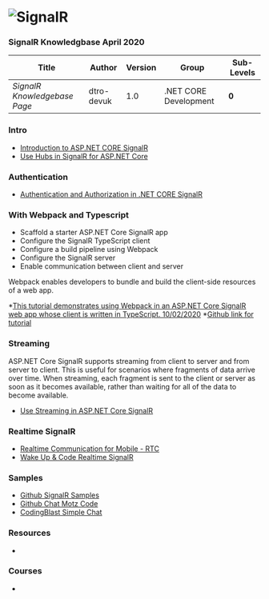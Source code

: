 # ![SignalR](https://encrypted-tbn0.gstatic.com/images?q=tbn:ANd9GcRAAYVs_gGRkjid095vaWSAWl8CavyjB49wo6cWXrzqdvgr-P45&s)

### SignalR Knowledgbase April 2020

Title | Author | Version | Group | Sub-Levels
--- | --- | --- | --- | ---
*SignalR Knowledgebase Page* | dtro-devuk | 1.0 | .NET CORE Development | **0**


### Intro

* [Introduction to ASP.NET CORE SignalR](https://docs.microsoft.com/en-us/aspnet/core/signalr/introduction)
* [Use Hubs in SignalR for ASP.NET Core](https://docs.microsoft.com/en-us/aspnet/core/signalr/hubs?view=aspnetcore-3.1)

### Authentication

* [Authentication and Authorization in .NET CORE SignalR](https://docs.microsoft.com/en-us/aspnet/core/signalr/authn-and-authz)

### With Webpack and Typescript

* Scaffold a starter ASP.NET Core SignalR app
* Configure the SignalR TypeScript client
* Configure a build pipeline using Webpack
* Configure the SignalR server
* Enable communication between client and server

Webpack enables developers to bundle and build the client-side resources of a web app. 

*[This tutorial demonstrates using Webpack in an ASP.NET Core SignalR web app whose client is written in TypeScript. 10/02/2020](https://docs.microsoft.com/en-us/aspnet/core/tutorials/signalr-typescript-webpack?view=aspnetcore-3.1&tabs=visual-studio)
*[Github link for tutorial](https://github.com/dotnet/AspNetCore.Docs/tree/master/aspnetcore/tutorials/signalr-typescript-webpack/sample)

### Streaming

ASP.NET Core SignalR supports streaming from client to server and from server to client. 
This is useful for scenarios where fragments of data arrive over time. 
When streaming, each fragment is sent to the client or server as soon as it becomes available, rather than waiting for all of the data to become available.

* [Use Streaming in ASP.NET Core SignalR](https://docs.microsoft.com/en-us/aspnet/core/signalr/streaming )

### Realtime SignalR

* [Realtime Communication for Mobile - RTC](https://montemagno.com/real-time-communication-for-mobile-with-signalr/)
* [Wake Up & Code Realtime SignalR](https://wakeupandcode.com/real-time-asp-net-core-web-apps-with-signalr/ )

### Samples
* [Github SignalR Samples](https://github.com/aspnet/SignalR-samples)
* [Github Chat Motz Code](https://github.com/jamesmontemagno/MotzCodesLive/tree/master/Twitch-SignalRSaturdays/XamChat.Backend)
* [CodingBlast Simple Chat](https://codingblast.com/asp-net-core-signalr-simple-chat/)

### Resources
* []()

### Courses
* []()

